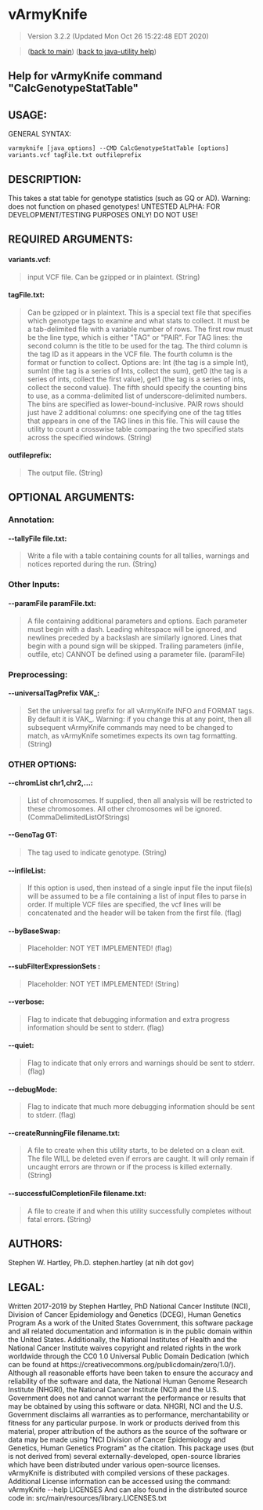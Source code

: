 # vArmyKnife
> Version 3.2.2 (Updated Mon Oct 26 15:22:48 EDT 2020)

> ([back to main](../index.html)) ([back to java-utility help](index.html))

## Help for vArmyKnife command "CalcGenotypeStatTable"

## USAGE:

GENERAL SYNTAX:

    varmyknife [java_options] --CMD CalcGenotypeStatTable [options] variants.vcf tagFile.txt outfileprefix


## DESCRIPTION:

This takes a stat table for genotype statistics \(such as GQ or AD\)\. Warning: does not function on phased genotypes\! UNTESTED ALPHA: FOR DEVELOPMENT/TESTING PURPOSES ONLY\! DO NOT USE\!

## REQUIRED ARGUMENTS:
#### variants.vcf:

> input VCF file. Can be gzipped or in plaintext. (String)


#### tagFile.txt:

> Can be gzipped or in plaintext. This is a special text file that specifies which genotype tags to examine and what stats to collect. It must be a tab-delimited file with a variable number of rows. The first row must be the line type, which is either "TAG" or "PAIR". For TAG lines: the second column is the title to be used for the tag. The third column is the tag ID as it appears in the VCF file. The fourth column is the format or function to collect. Options are: Int (the tag is a simple Int), sumInt (the tag is a series of Ints, collect the sum), get0 (the tag is a series of ints, collect the first value), get1 (the tag is a series of ints, collect the second value). The fifth should specify the counting bins to use, as a comma-delimited list of underscore-delimited numbers. The bins are specified as lower-bound-inclusive. PAIR rows should just have 2 additional columns: one specifying one of the tag titles that appears in one of the TAG lines in this file. This will cause the utility to count a crosswise table comparing the two specified stats across the specified windows. (String)


#### outfileprefix:

> The output file. (String)



## OPTIONAL ARGUMENTS:
### Annotation:
#### --tallyFile file.txt:

> Write a file with a table containing counts for all tallies, warnings and notices reported during the run. (String)

### Other Inputs:
#### --paramFile paramFile.txt:

> A file containing additional parameters and options. Each parameter must begin with a dash. Leading whitespace will be ignored, and newlines preceded by a backslash are similarly ignored. Lines that begin with a pound sign will be skipped. Trailing parameters (infile, outfile, etc) CANNOT be defined using a parameter file. (paramFile)

### Preprocessing:
#### --universalTagPrefix VAK\_:

> Set the universal tag prefix for all vArmyKnife INFO and FORMAT tags. By default it is VAK\_. Warning: if you change this at any point, then all subsequent vArmyKnife commands may need to be changed to match, as vArmyKnife sometimes expects its own tag formatting. (String)

### OTHER OPTIONS:
#### --chromList chr1,chr2,...:

> List of chromosomes. If supplied, then all analysis will be restricted to these chromosomes. All other chromosomes wil be ignored. (CommaDelimitedListOfStrings)

#### --GenoTag GT:

> The tag used to indicate genotype. (String)

#### --infileList:

> If this option is used, then instead of a single input file the input file(s) will be assumed to be a file containing a list of input files to parse in order. If multiple VCF files are specified, the vcf lines will be concatenated and the header will be taken from the first file. (flag)

#### --byBaseSwap:

> Placeholder: NOT YET IMPLEMENTED! (flag)

#### --subFilterExpressionSets :

> Placeholder: NOT YET IMPLEMENTED! (String)

#### --verbose:

> Flag to indicate that debugging information and extra progress information should be sent to stderr. (flag)

#### --quiet:

> Flag to indicate that only errors and warnings should be sent to stderr. (flag)

#### --debugMode:

> Flag to indicate that much more debugging information should be sent to stderr. (flag)

#### --createRunningFile filename.txt:

> A file to create when this utility starts, to be deleted on a clean exit. The file WILL be deleted even if errors are caught. It will only remain if uncaught errors are thrown or if the process is killed externally. (String)

#### --successfulCompletionFile filename.txt:

> A file to create if and when this utility successfully completes without fatal errors. (String)

## AUTHORS:

Stephen W\. Hartley, Ph\.D\. stephen\.hartley \(at nih dot gov\)

## LEGAL:

Written 2017\-2019 by Stephen Hartley, PhD  National Cancer Institute \(NCI\), Division of Cancer Epidemiology and Genetics \(DCEG\), Human Genetics Program As a work of the United States Government, this software package and all related documentation and information is in the public domain within the United States\. Additionally, the National Institutes of Health and the National Cancer Institute waives copyright and related rights in the work worldwide through the CC0 1\.0 Universal Public Domain Dedication \(which can be found at https://creativecommons\.org/publicdomain/zero/1\.0/\)\. Although all reasonable efforts have been taken to ensure the accuracy and reliability of the software and data, the National Human Genome Research Institute \(NHGRI\), the National Cancer Institute \(NCI\) and the U\.S\. Government does not and cannot warrant the performance or results that may be obtained by using this software or data\. NHGRI, NCI and the U\.S\. Government disclaims all warranties as to performance, merchantability or fitness for any particular purpose\. In work or products derived from this material, proper attribution of the authors as the source of the software or data may be made using "NCI Division of Cancer Epidemiology and Genetics, Human Genetics Program" as the citation\. This package uses \(but is not derived from\) several externally\-developed, open\-source libraries which have been distributed under various open\-source licenses\. vArmyKnife is distributed with compiled versions of these packages\. Additional License information can be accessed using the command:     vArmyKnife \-\-help LICENSES And can also found in the distributed source code in:     src/main/resources/library\.LICENSES\.txt

